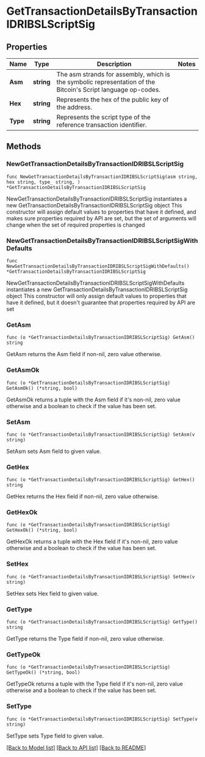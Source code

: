 # GetTransactionDetailsByTransactionIDRIBSLScriptSig

## Properties

Name | Type | Description | Notes
------------ | ------------- | ------------- | -------------
**Asm** | **string** | The asm strands for assembly, which is the symbolic representation of the Bitcoin&#39;s Script language op-codes. | 
**Hex** | **string** | Represents the hex of the public key of the address. | 
**Type** | **string** | Represents the script type of the reference transaction identifier. | 

## Methods

### NewGetTransactionDetailsByTransactionIDRIBSLScriptSig

`func NewGetTransactionDetailsByTransactionIDRIBSLScriptSig(asm string, hex string, type_ string, ) *GetTransactionDetailsByTransactionIDRIBSLScriptSig`

NewGetTransactionDetailsByTransactionIDRIBSLScriptSig instantiates a new GetTransactionDetailsByTransactionIDRIBSLScriptSig object
This constructor will assign default values to properties that have it defined,
and makes sure properties required by API are set, but the set of arguments
will change when the set of required properties is changed

### NewGetTransactionDetailsByTransactionIDRIBSLScriptSigWithDefaults

`func NewGetTransactionDetailsByTransactionIDRIBSLScriptSigWithDefaults() *GetTransactionDetailsByTransactionIDRIBSLScriptSig`

NewGetTransactionDetailsByTransactionIDRIBSLScriptSigWithDefaults instantiates a new GetTransactionDetailsByTransactionIDRIBSLScriptSig object
This constructor will only assign default values to properties that have it defined,
but it doesn't guarantee that properties required by API are set

### GetAsm

`func (o *GetTransactionDetailsByTransactionIDRIBSLScriptSig) GetAsm() string`

GetAsm returns the Asm field if non-nil, zero value otherwise.

### GetAsmOk

`func (o *GetTransactionDetailsByTransactionIDRIBSLScriptSig) GetAsmOk() (*string, bool)`

GetAsmOk returns a tuple with the Asm field if it's non-nil, zero value otherwise
and a boolean to check if the value has been set.

### SetAsm

`func (o *GetTransactionDetailsByTransactionIDRIBSLScriptSig) SetAsm(v string)`

SetAsm sets Asm field to given value.


### GetHex

`func (o *GetTransactionDetailsByTransactionIDRIBSLScriptSig) GetHex() string`

GetHex returns the Hex field if non-nil, zero value otherwise.

### GetHexOk

`func (o *GetTransactionDetailsByTransactionIDRIBSLScriptSig) GetHexOk() (*string, bool)`

GetHexOk returns a tuple with the Hex field if it's non-nil, zero value otherwise
and a boolean to check if the value has been set.

### SetHex

`func (o *GetTransactionDetailsByTransactionIDRIBSLScriptSig) SetHex(v string)`

SetHex sets Hex field to given value.


### GetType

`func (o *GetTransactionDetailsByTransactionIDRIBSLScriptSig) GetType() string`

GetType returns the Type field if non-nil, zero value otherwise.

### GetTypeOk

`func (o *GetTransactionDetailsByTransactionIDRIBSLScriptSig) GetTypeOk() (*string, bool)`

GetTypeOk returns a tuple with the Type field if it's non-nil, zero value otherwise
and a boolean to check if the value has been set.

### SetType

`func (o *GetTransactionDetailsByTransactionIDRIBSLScriptSig) SetType(v string)`

SetType sets Type field to given value.



[[Back to Model list]](../README.md#documentation-for-models) [[Back to API list]](../README.md#documentation-for-api-endpoints) [[Back to README]](../README.md)


